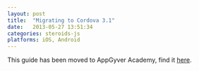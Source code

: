 ```yaml
---
layout: post
title:  "Migrating to Cordova 3.1"
date:   2013-05-27 13:51:34
categories: steroids-js
platforms: iOS, Android
---
```


This guide has been moved to AppGyver Academy, find it [here](https://academy.appgyver.com/categories/9-project-configuration/contents/80-migrating-to-cordova-3x).